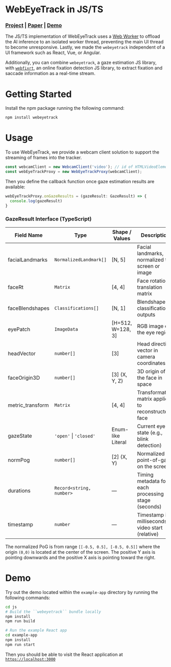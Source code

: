 # WebEyeTrack in JS/TS

### [Project](https://redforestai.github.io/WebEyeTrack) | [Paper](https://arxiv.org/abs/2508.19544) | [Demo](https://azure-olympie-5.tiiny.site)

The JS/TS implementation of WebEyeTrack uses a [Web Worker](https://developer.mozilla.org/en-US/docs/Web/API/Web_Workers_API/Using_web_workers) to offload the AI inference to an isolated worker thread, preventing the main UI thread to become unresponsive. Lastly, we made the ``webeyetrack`` independent of a UI framework such as React, Vue, or Angular.

Additionally, you can combine ``webeyetrack``, a gaze estimation JS library, with [``webfixrt``](https://github.com/redforestai/webfixrt), an online fixation detection JS library, to extract fixation and saccade information as a real-time stream.

# Getting Started

Install the npm package running the following command:

```bash
npm install webeyetrack
```

# Usage

To use WebEyeTrack, we provide a webcam client solution to support the streaming of frames into the tracker.

```ts
const webcamClient = new WebcamClient('video'); // id of HTMLVideoElement
const webEyeTrackProxy = new WebEyeTrackProxy(webcamClient);
```

Then you define the callback function once gaze estimation results are available:

```ts
webEyeTrackProxy.onGazeResults = (gazeResult: GazeResult) => {
  console.log(gazeResult)
}
```

### GazeResult Interface (TypeScript)

| Field Name       | Type                          | Shape / Values      | Description                                         |
|------------------|-------------------------------|----------------------|-----------------------------------------------------|
| facialLandmarks  | `NormalizedLandmark[]`        | [N, 5]              | Facial landmarks, normalized to screen or image     |
| faceRt           | `Matrix`                      | [4, 4]                  | Face rotation-translation matrix                   |
| faceBlendshapes  | `Classifications[]`           | [N, 1]              | Blendshape classification outputs                  |
| eyePatch         | `ImageData`                   | [H=512, W=128, 3]           | RGB image of the eye region                        |
| headVector       | `number[]`                    | [3]                 | Head direction vector in camera coordinates        |
| faceOrigin3D     | `number[]`                    | [3] (X, Y, Z)       | 3D origin of the face in space                     |
| metric_transform | `Matrix`                      | [4, 4]              | Transformation matrix applied to reconstructed face|
| gazeState        | `'open'` \| `'closed'`        | Enum-like Literal   | Current eye state (e.g., blink detection)          |
| normPog          | `number[]`                    | [2] (X, Y)          | Normalized point-of-gaze on the screen             |
| durations        | `Record<string, number>`      | —                   | Timing metadata for each processing stage (seconds)|
| timestamp        | `number`                      | —                   | Timestamp in milliseconds of video start (relative) |

The normalized PoG is from range ``[[-0.5, 0.5], [-0.5, 0.5]]`` where the origin ``(0,0)`` is located at the center of the screen. The positive Y axis is pointing downwards and the positive X axis is pointing toward the right.

# Demo

Try out the demo located within the ``example-app`` directory by running the following commands:

```bash
cd js
# Build the ``webeyetrack`` bundle locally
npm install
npm run build 

# Run the example React app
cd example-app
npm install
npm run start
```

Then you should be able to visit the React application at [``https://localhost:3000``](https://localhost:3000)